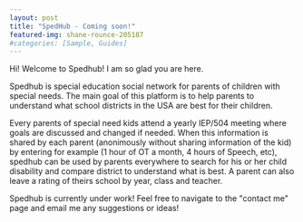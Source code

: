 ```yaml
---
layout: post
title: "SpedHub - Coming soon!"
featured-img: shane-rounce-205187
#categories: [Sample, Guides]
---
```


Hi! Welcome to Spedhub! I am so glad you are here.

Spedhub is special education social network for parents of children with special needs. The main goal of this platform is to help parents to understand what school districts in the USA are best for their children.

Every parents of special need kids attend a yearly IEP/504 meeting where goals are discussed and changed if needed. When this information is shared by each parent (anonimously without sharing information of the kid) by entering for example (1 hour of OT a month, 4 hours of Speech, etc), spedhub can be used by parents everywhere to search for his or her child disability and compare district to understand what is best. A parent can also leave a rating of theirs school by year, class and teacher. 


Spedhub is currently under work! Feel free to navigate to the "contact me" page and email me any suggestions or ideas!

